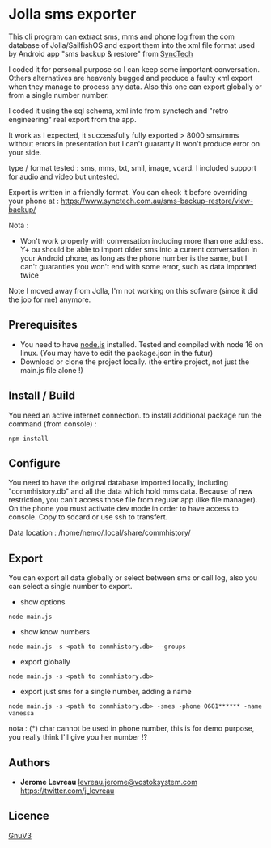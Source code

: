 # Jolla sms exporter
This cli program can extract sms, mms and phone log from the com database of Jolla/SailfishOS and export them
into the xml file format used by Android app "sms backup & restore" from [SyncTech](https://www.synctech.com.au/sms-backup-restore/)

I coded it for personal purpose so I can keep some important conversation. Others alternatives are heavenly bugged and produce a faulty xml export when they manage to process any data. Also this one can export globally or from a single number number.

I coded it using the sql schema, xml info from synctech and "retro engineering" real export from the app.

It work as I expected, it successfully fully exported > 8000 sms/mms without errors in presentation but I can't guaranty It won't produce error on your side.

type / format tested : sms, mms, txt, smil, image, vcard.
I included support for audio and video but untested.

Export is written in a friendly format.
You can check it before overriding your phone at : https://www.synctech.com.au/sms-backup-restore/view-backup/

Nota : 
+ Won't work properly with conversation including more than one address.
Y+ ou should be able to import older sms into a current conversation in your Android phone, as long as the phone number is the same, but
I can't guaranties you won't end with some error, such as data imported twice

Note I moved away from Jolla, I'm not working on this sofware (since it did the job for me) anymore.

## Prerequisites
+ You need to have [node.js](https://nodejs.org) installed. Tested and compiled with node 16 on linux. (You may have to edit the package.json in the futur)
+ Download or clone the project locally. (the entire project, not just the main.js file alone !)


## Install / Build
You need an active internet connection.
to install additional package run the command (from console) :
```
npm install
```


## Configure
You need to have the original database imported locally, including "commhistory.db" and all the data which hold mms data.
Because of new restriction, you can't access those file from regular app (like file manager). On the phone you must activate dev mode in order to have access to console. Copy to sdcard or use ssh to transfert.

Data location : /home/nemo/.local/share/commhistory/


## Export
You can export all data globally or select between sms or call log, also you can select a single number to export.

* show options
```
node main.js 
```

* show know numbers
```
node main.js -s <path to commhistory.db> --groups
```

* export globally
```
node main.js -s <path to commhistory.db>
```

* export just sms for a single number, adding a name
```
node main.js -s <path to commhistory.db> -smes -phone 0681****** -name vanessa
```
nota : (*) char cannot be used in phone number, this is for demo purpose, you really think I'll give you her number !?


## Authors
* **Jerome Levreau** levreau.jerome@vostoksystem.com https://twitter.com/j_levreau


## Licence
[GnuV3](https://www.gnu.org/licenses/gpl-3.0.en.html)

